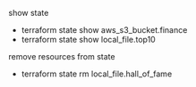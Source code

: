 show state
* terraform state show aws_s3_bucket.finance
* terraform state show local_file.top10

remove resources from state
* terraform state rm local_file.hall_of_fame